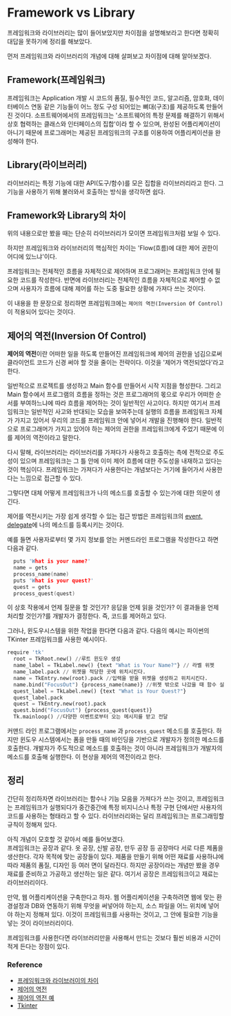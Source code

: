 # Framework vs Library

프레임워크와 라이브러리는 많이 들어보았지만 차이점을 설명해보라고 한다면 정확히 대답을 못하기에 정리를 해보았다.

먼저 프레임워크와 라이브러리의 개념에 대해 살펴보고 차이점에 대해 알아보겠다.

## Framework(프레임워크)
프레임워크는 Application 개발 시 코드의 품질, 필수적인 코드, 알고리즘, 암호화, 데이터베이스 연동 같은 기능들이 어느 정도 구성 되어있는 뼈대(구조)를 제공하도록 만들어진 것이다.
소프트웨어에서의 프레임워크는 '소프트웨어의 특정 문제를 해결하기 위해서 상호 협력하는 클래스와 인터페이스의 집합'이라 할 수 있으며, 완성된 어플리케이션이 아니기 때문에 프로그래머는 제공된 프레임워크의 구조를 이용하여 어플리케이션을 완성해야 한다.

## Library(라이브러리)
라이브러리는  특정 기능에 대한 API(도구/함수)를 모은 집합을 라이브러리라고 한다.
그 기능을 사용하기 위해 불러와서 호출하는 방식을 생각하면 쉽다.

## Framework와 Library의 차이
위의 내용으로만 봤을 때는 단순히 라이브러리가 모이면 프레임워크처럼 보일 수 있다.

하지만 프레임워크와 라이브러리의 핵심적인 차이는 'Flow(흐름)에 대한 제어 권한이 어디에 있느냐'이다.

프레임워크는 전체적인 흐름을 자체적으로 제어하며 프로그래머는 프레임워크 안에 필요한 코드를 작성한다. 반면에 라이브러리는 전체적인 흐름을 자체적으로 제어할 수 없으며 사용자가 흐름에 대해 제어를 하는 도중 필요한 상황에 가져다 쓰는 것이다. 

이 내용을 한 문장으로 정리하면 프레임워크에는 ` 제어의 역전(Inversion Of Control) `이 적용되어 있다는 것이다.

## 제어의 역전(Inversion Of Control)

**제어의 역전**이란 어떠한 일을 하도록 만들어진 프레임워크에 제어의 권한을 넘김으로써 클라이언트 코드가 신경 써야 할 것을 줄이는 전략이다. 이것을 '제어가 역전되었다'라고 한다. 

일반적으로 프로젝트를 생성하고 Main 함수를 만들어서 시작 지점을 형성한다. 그리고 Main 함수에서 프로그램의 흐름을 정하는 것은 프로그래머의 몫으로 우리가 어떠한 순서를 부여하느냐에 따라 흐름을 제어하는 것이 일반적인 사고이다.
하지만 여기서 프레임워크는 일반적인 사고와 반대되는 모습을 보여주는데 실행의 흐름을 프레임워크 자체가 가지고 있어서 우리의 코드를 프레임워크 안에 넣어서 개발을 진행해야 한다. 
일반적으로 프로그래머가 가지고 있어야 하는 제어의 권한을 프레임워크에게 주었기 때문에 이를 제어의 역전이라고 말한다. 

다시 말해, 라이브러리는 라이브러리를 가져다가 사용하고 호출하는 측에 전적으로 주도성이 있으며 프레임워크는 그 틀 안에 이미 제어 흐름에 대한 주도성을 내재하고 있다는 것이 핵심이다.
프레임워크는 가져다가 사용한다는 개념보다는 거기에 들어가서 사용한다는 느낌으로 접근할 수 있다.

그렇다면 대체 어떻게 프레임워크가 나의 메소드를 호출할 수 있는가에 대한 의문이 생긴다.

제어를 역전시키는 가장 쉽게 생각할 수 있는 접근 방법은 프레임워크의 [event, delegate](https://blog.hexabrain.net/151)에 나의 메소드를 등록시키는 것이다.

예를 들면 사용자로부터 몇 가지 정보를 얻는 커멘드라인 프로그램을 작성한다고 하면 다음과 같다.

~~~ c
  puts 'What is your name?'
  name = gets
  process_name(name)
  puts 'What is your quest?'
  quest = gets
  process_quest(quest)
~~~

이 상호 작용에서 언제 질문을 할 것인가? 응답을 언제 읽을 것인가?  이 결과들을 언제 처리할 것인가?를 개발자가 결정한다. 즉, 코드를 제어하고 있다.

그러나, 윈도우시스템을 위한 작업을 한다면 다음과 같다. 다음의 예시는 파이썬의 TKinter 프레임워크를 사용한 예시이다.
~~~ py
require 'tk'
  root = TkRoot.new() //루트 윈도우 생성
  name_label = TkLabel.new() {text "What is Your Name?"} // 라벨 위젯
  name_label.pack // 위젯을 적당한 곳에 위치시킨다.
  name = TkEntry.new(root).pack //입력을 받을 위젯을 생성하고 위치시킨다.
  name.bind("FocusOut") {process_name(name)} //위젯 밖으로 나갔을 때 함수 실행
  quest_label = TkLabel.new() {text "What is Your Quest?"}
  quest_label.pack
  quest = TkEntry.new(root).pack
  quest.bind("FocusOut") {process_quest(quest)}
  Tk.mainloop() //다양한 이벤트로부터 오는 메시지를 받고 전달
~~~

커맨드 라인 프로그램에서는  `process_name` 과 `process_quest`  메소드를 호출한다.
하지만 윈도우 시스템에서는 폼을 만들 때의 바인딩을 기반으로 개발자가 정의한 메소드를 호출한다. 개발자가 주도적으로 메소드를 호출하는 것이 아니라 프레임워크가 개발자의 메소드를 호출해 실행한다.  이 현상을 제어의 역전이라고 한다.

## 정리
간단히 정리하자면 라이브러리는 함수나 기능 모음을 가져다가 쓰는 것이고, 프레임워크는 프레임워크가 실행되다가 중간중간에 특정 비지니스나 특정 구현 단에서만 사용자의 코드를 사용하는 형태라고 할 수 있다.
라이브러리와는 달리 프레임워크는 프로그래밍할 규칙이 정해져 있다.

아직 개념이 모호할 것 같아서 예를 들어보겠다.  
프레임워크는 공장과 같다. 옷 공장, 신발 공장, 만두 공장 등 공장마다 서로 다른 제품을 생산한다. 각자 목적에 맞는 공장들이 있다.
제품을 만들기 위해 어떤 재료를 사용하냐에 따라 제품의 품질, 디자인 등 여러 면이 달라진다. 하지만 공장이라는 개념만 봤을 경우 재료를 준비하고 가공하고 생산하는 일은 같다. 여기서 공장은 프레임워크이고 재료는 라이브러리이다. 

만약, 웹 어플리케이션을 구축한다고 하자. 웹 어플리케이션을 구축하려면 웹에 맞는 환경설정과 DB와 연동하기 위해 무엇을 써넣어야 하는지, 소스 파일을 어느 위치에 넣어야 하는지 정해져 있다. 
이것이 프레임워크를 사용하는 것이고, 그 안에 필요한 기능을 넣는 것이 라이브러리이다. 

프레임워크를 사용한다면 라이브러리만을 사용해서 만드는 것보다 훨씬 비용과 시간이 적게 든다는 장점이 있다. 


### Reference
- [프레임워크와 라이브러이의 차이](https://mangkyu.tistory.com/4)
- [제어의 역전](https://webclub.tistory.com/458)
- [제어의 역전 예](https://vandbt.tistory.com/43)
- [Tkinter](http://pythonstudy.xyz/python/article/120-Tkinter-소개)
